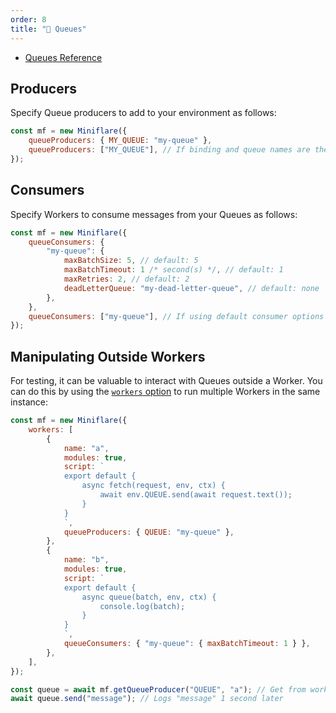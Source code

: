 ```yaml
---
order: 8
title: "🚥 Queues"
---
```


- [Queues Reference](/queues/)

## Producers

Specify Queue producers to add to your environment as follows:

```js
const mf = new Miniflare({
	queueProducers: { MY_QUEUE: "my-queue" },
	queueProducers: ["MY_QUEUE"], // If binding and queue names are the same
});
```

## Consumers

Specify Workers to consume messages from your Queues as follows:

```js
const mf = new Miniflare({
	queueConsumers: {
		"my-queue": {
			maxBatchSize: 5, // default: 5
			maxBatchTimeout: 1 /* second(s) */, // default: 1
			maxRetries: 2, // default: 2
			deadLetterQueue: "my-dead-letter-queue", // default: none
		},
	},
	queueConsumers: ["my-queue"], // If using default consumer options
});
```

## Manipulating Outside Workers

For testing, it can be valuable to interact with Queues outside a Worker. You can do this by using the [`workers` option](/core/multiple-workers) to run multiple Workers in the same instance:

```js
const mf = new Miniflare({
	workers: [
		{
			name: "a",
			modules: true,
			script: `
			export default {
				async fetch(request, env, ctx) {
					await env.QUEUE.send(await request.text());
				}
			}
			`,
			queueProducers: { QUEUE: "my-queue" },
		},
		{
			name: "b",
			modules: true,
			script: `
			export default {
				async queue(batch, env, ctx) {
					console.log(batch);
				}
			}
			`,
			queueConsumers: { "my-queue": { maxBatchTimeout: 1 } },
		},
	],
});

const queue = await mf.getQueueProducer("QUEUE", "a"); // Get from worker "a"
await queue.send("message"); // Logs "message" 1 second later
```
